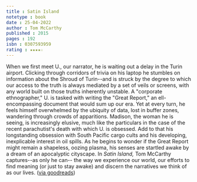 ```yaml
---
title : Satin Island
notetype : book
date : 25-04-2022
author : Tom McCarthy
published : 2015
pages : 192
isbn : 0307593959
rating : ★★★★☆
---
```


When we first meet U., our narrator, he is waiting out a delay in the Turin airport. Clicking through corridors of trivia on his laptop he stumbles on information about the Shroud of Turin--and is struck by the degree to which our access to the truth is always mediated by a set of veils or screens, with any world built on those truths inherently unstable. A "corporate ethnographer," U. is tasked with writing the "Great Report," an ell-encompassing document that would sum up our era. Yet at every turn, he feels himself overwhelmed by the ubiquity of data, lost in buffer zones, wandering through crowds of apparitions. Madison, the woman he is seeing, is increasingly elusive, much like the particulars in the case of the recent parachutist's death with which U. is obsessed. Add to that his longstanding obsession with South Pacific cargo cults and his developing, inexplicable interest in oil spills. As he begins to wonder if the Great Report might remain a shapeless, oozing plasma, his senses are startled awake by a dream of an apocalyptic cityscape. In _Satin Island,_ Tom McCarthy captures--as only he can-- the way we experience our world, our efforts to find meaning (or just to stay awake) and discern the narratives we think of as our lives. ([via goodreads](https://www.goodreads.com/book/show/22543699-satin-island))
